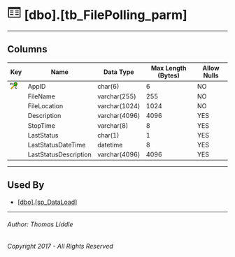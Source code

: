 #### 

# ![Tables](../Images/Table32.png) [dbo].[tb_FilePolling_parm]

---

## <a name="#columns"></a>Columns

| Key | Name | Data Type | Max Length (Bytes) | Allow Nulls |
|---|---|---|---|---|
| [![Cluster Primary Key PK_tb_FilePolling_parm: AppID](../Images/pkcluster.png)](#indexes) | AppID | char(6) | 6 | NO |
|  | FileName | varchar(255) | 255 | NO |
|  | FileLocation | varchar(1024) | 1024 | NO |
|  | Description | varchar(4096) | 4096 | YES |
|  | StopTime | varchar(8) | 8 | YES |
|  | LastStatus | char(1) | 1 | YES |
|  | LastStatusDateTime | datetime | 8 | YES |
|  | LastStatusDescription | varchar(4096) | 4096 | YES |


---

## <a name="#usedby"></a>Used By

* [[dbo].[sp_DataLoad]](../Programmability/Stored_Procedures/sp_DataLoad.md)


---

###### Author:  Thomas Liddle

###### Copyright 2017 - All Rights Reserved
